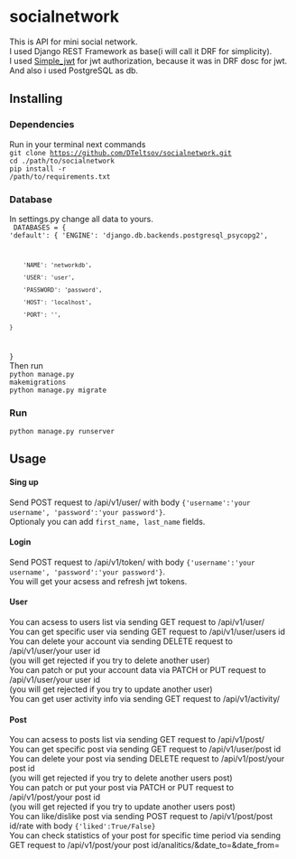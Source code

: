# socialnetwork
This is API for mini social network.<br>
I used Django REST Framework as base(i will call it DRF for simplicity). <br>
I used [Simple_jwt](https://django-rest-framework-simplejwt.readthedocs.io/en/latest/) for jwt authorization, because it was in DRF dosc for jwt.<br>
And also i used PostgreSQL as db.
## Installing
### Dependencies
Run in your terminal next commands <br>
<code>git clone https://github.com/DTeltsov/socialnetwork.git</code><br>
<code>cd ./path/to/socialnetwork</code><br>
<code>pip install -r /path/to/requirements.txt</code>

### Database
In settings.py change all data to yours.<br>
<code>
  DATABASES = { 
    'default': {
        'ENGINE': 'django.db.backends.postgresql_psycopg2',

        'NAME': 'networkdb',

        'USER': 'user',

        'PASSWORD': 'password',

        'HOST': 'localhost',

        'PORT': '',

    }
}</code><br>
Then run <br>
<code>python manage.py makemigrations</code><br>
<code>python manage.py migrate</code>

### Run
<code>python manage.py runserver</code>

## Usage
#### Sing up 
Send POST request to /api/v1/user/ with body <code>{'username':'your username', 'password':'your password'}</code>. <br>
Optionaly you can add <code>first_name, last_name</code> fields.
#### Login
Send POST request to /api/v1/token/ with body <code>{'username':'your username', 'password':'your password'}</code>. <br>
You will get your acsess and refresh jwt tokens.
#### User
You can acsess to users list via sending GET request to /api/v1/user/ <br>
You can get specific user via sending GET request to /api/v1/user/users id <br>
You can delete your account via sending DELETE request to /api/v1/user/your user id <br>
(you will get rejected if you try to delete another user) <br>
You can patch or put your account data via PATCH or PUT request to /api/v1/user/your user id <br>
(you will get rejected if you try to update another user) <br>
You can get user activity info via sending GET request to /api/v1/activity/
#### Post
You can acsess to posts list via sending GET request to /api/v1/post/ <br>
You can get specific post via sending GET request to /api/v1/user/post id <br>
You can delete your post via sending DELETE request to /api/v1/post/your post id <br>
(you will get rejected if you try to delete another users post) <br>
You can patch or put your post via PATCH or PUT request to /api/v1/post/your post id <br>
(you will get rejected if you try to update another users post) <br>
You can like/dislike post via sending POST request to /api/v1/post/post id/rate with body <code>{'liked':True/False}</code> <br>
You can check statistics of your post for specific time period via sending GET request to /api/v1/post/your post id/analitics/&date_to=&date_from= <br>

